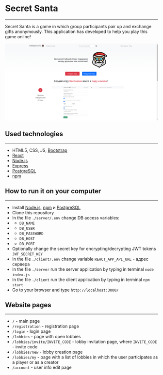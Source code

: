 # Secret Santa

---

Secret Santa is a game in which group participants pair up and exchange gifts anonymously.
This application has developed to help you play this game online!

![Main page](./screenshot.png)

## Used technologies

---

- HTML5, CSS, JS, [Bootstrap](https://getbootstrap.com/)
- [React](https://reactjs.org/)
- [Node.js](https://nodejs.org/en/)
- [Express](https://expressjs.com/)
- [PostgreSQL](https://www.postgresql.org/)
- [npm](https://www.npmjs.com/)

## How to run it on your computer

---

- Install [Node.js](https://nodejs.org/en/), [npm](https://www.npmjs.com/) и [PostgreSQL](https://www.postgresql.org/)
- Clone this repository
- In the file `./server/.env` change DB access variables:
- - `DB_NAME`
- - `DB_USER`
- - `DB_PASSWORD`
- - `DB_HOST`
- - `DB_PORT`
- Optionally change the secret key for encrypting/decrypting JWT tokens `JWT_SECRET_KEY`
- In the file `./client/.env` change variable `REACT_APP_API_URL` - адрес сервера
- In the file `./server` run the server application by typing in terminal `node index.js`
- In the file `./client` run the client application by typing in terminal `npm start`
- Go to your browser and type `http://localhost:3000/`

## Website pages

---

- `/` - main page
- `/registration` - registration page
- `/login` - login page
- `/lobbies` - page with open lobbies
- `/lobbies/invite/INVITE_CODE` - lobby invitation page, where `INVITE_CODE` - invite code
- `/lobbies/new` - lobby creation page
- `/lobbies/my` - page with a list of lobbies in which the user participates as a player or as a creator
- `/account` - user info edit page

